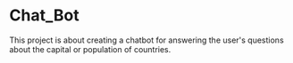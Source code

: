 # Chat_Bot
This project is about creating a chatbot for answering the user's questions about the capital or population of countries. 
